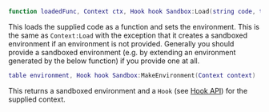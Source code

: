 ```lua
function loadedFunc, Context ctx, Hook hook Sandbox:Load(string code, table env, bool mergeMode=false)
```
This loads the supplied code as a function and sets the environment. This is the same as `Context:Load` with the exception that it creates a sandboxed environment if an environment is not provided. Generally you should provide a sandboxed environment (e.g. by extending an environment generated by the below function) if you provide one at all.
```lua
table environment, Hook hook Sandbox:MakeEnvironment(Context context)
```
This returns a sandboxed environment and a `Hook` (see [Hook API](Hook.md)) for the supplied context.
